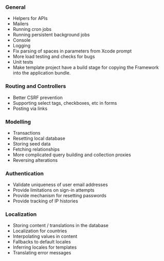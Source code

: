 ### General

* Helpers for APIs
* Mailers
* Running cron jobs
* Running persistent background jobs
* Console
* Logging
* Fix parsing of spaces in parameters from Xcode prompt
* More load testing and checks for bugs
* Unit tests
* Make template project have a build stage for copying the Framework into the
  application bundle.

### Routing and Controllers

* Better CSRF prevention
* Supporting select tags, checkboxes, etc in forms
* Posting via links

### Modelling

* Transactions
* Resetting local database
* Storing seed data
* Fetching relationships
* More complicated query building and collection proxies
* Reversing alterations

### Authentication

* Validate uniqueness of user email addresses
* Provide limitations on sign-in attempts
* Provide mechanism for resetting passwords
* Provide tracking of IP histories

### Localization

* Storing content / translations in the database
* Localization for countries
* Interpolating values in content
* Fallbacks to default locales
* Inferring locales for templates
* Translating error messages
